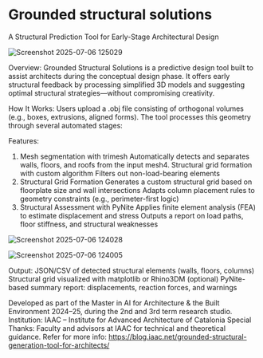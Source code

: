 # Grounded structural solutions
A Structural Prediction Tool for Early-Stage Architectural Design

![Screenshot 2025-07-06 125029](https://github.com/user-attachments/assets/47e4fe0a-593f-479a-8d31-cb669f6cbc92)

Overview:
Grounded Structural Solutions is a predictive design tool built to assist architects during the conceptual design phase. It offers early structural feedback by processing simplified 3D models and suggesting optimal structural strategies—without compromising creativity.

How It Works:
Users upload a .obj file consisting of orthogonal volumes (e.g., boxes, extrusions, aligned forms). The tool processes this geometry through several automated stages:

Features:
1. Mesh segmentation with trimesh
  Automatically detects and separates walls, floors, and roofs from the input mesh4. Structural grid formation with custom algorithm
  Filters out non-load-bearing elements
2. Structural Grid Formation
   Generates a custom structural grid based on floorplate size and wall intersections
   Adapts column placement rules to geometry constraints (e.g., perimeter-first logic)
3. Structural Assessment with PyNite
   Applies finite element analysis (FEA) to estimate displacement and stress
   Outputs a report on load paths, floor stiffness, and structural weaknesses
   
![Screenshot 2025-07-06 124028](https://github.com/user-attachments/assets/73f4d364-3bc5-4f49-905b-0dad13ca786e)

![Screenshot 2025-07-06 124005](https://github.com/user-attachments/assets/30f0e2a6-820d-44de-858f-73b515cb5b02)

Output:
JSON/CSV of detected structural elements (walls, floors, columns)
Structural grid visualized with matplotlib or Rhino3DM (optional)
PyNite-based summary report: displacements, reaction forces, and warnings


Developed as part of the Master in AI for Architecture & the Built Environment 2024–25, during the 2nd and 3rd term research studio.
Institution: IAAC – Institute for Advanced Architecture of Catalonia
Special Thanks: Faculty and advisors at IAAC for technical and theoretical guidance.
Refer for more info: https://blog.iaac.net/grounded-structural-generation-tool-for-architects/



